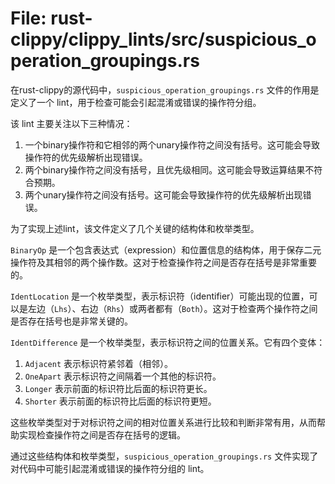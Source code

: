 # File: rust-clippy/clippy_lints/src/suspicious_operation_groupings.rs

在rust-clippy的源代码中，`suspicious_operation_groupings.rs` 文件的作用是定义了一个 lint，用于检查可能会引起混淆或错误的操作符分组。

该 lint 主要关注以下三种情况：
1. 一个binary操作符和它相邻的两个unary操作符之间没有括号。这可能会导致操作符的优先级解析出现错误。
2. 两个binary操作符之间没有括号，且优先级相同。这可能会导致运算结果不符合预期。
3. 两个unary操作符之间没有括号。这可能会导致操作符的优先级解析出现错误。

为了实现上述lint，该文件定义了几个关键的结构体和枚举类型。

`BinaryOp` 是一个包含表达式（expression）和位置信息的结构体，用于保存二元操作符及其相邻的两个操作数。这对于检查操作符之间是否存在括号是非常重要的。

`IdentLocation` 是一个枚举类型，表示标识符（identifier）可能出现的位置，可以是左边（`Lhs`）、右边（`Rhs`）或两者都有（`Both`）。这对于检查两个操作符之间是否存在括号也是非常关键的。

`IdentDifference` 是一个枚举类型，表示标识符之间的位置关系。它有四个变体：
1. `Adjacent` 表示标识符紧邻着（相邻）。
2. `OneApart` 表示标识符之间隔着一个其他的标识符。
3. `Longer` 表示前面的标识符比后面的标识符更长。
4. `Shorter` 表示前面的标识符比后面的标识符更短。

这些枚举类型对于对标识符之间的相对位置关系进行比较和判断非常有用，从而帮助实现检查操作符之间是否存在括号的逻辑。

通过这些结构体和枚举类型，`suspicious_operation_groupings.rs` 文件实现了对代码中可能引起混淆或错误的操作符分组的 lint。

